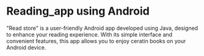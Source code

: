 # Reading_app using Android

"Read store" is a user-friendly Android app developed using Java, designed to enhance your reading experience. With its simple interface and convenient features, this app allows you to enjoy ceratin books on your Android device.
